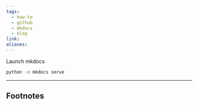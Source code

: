 ```yaml
---
tags:
  - how-to
  - github
  - mkdocs
  - blog
link: 
aliases:
---
```


Launch mkdocs

```bash
python -m mkdocs serve
```



---
## Footnotes

